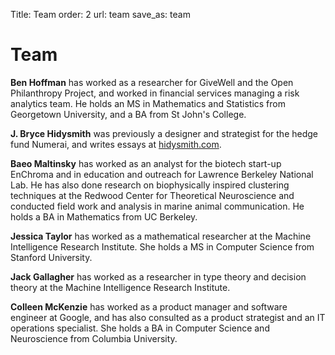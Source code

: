 Title: Team 
order: 2
url: team
save_as: team

Team
====

**Ben Hoffman** has worked as a researcher for GiveWell and the Open Philanthropy Project, and worked in financial services managing a risk analytics team. He holds an MS in Mathematics and Statistics from Georgetown University, and a BA from St John's College.

**J. Bryce Hidysmith** was previously a designer and strategist for the hedge fund Numerai, and writes essays at [hidysmith.com](http://hidysmith.com). 


**Baeo Maltinsky** has worked as an analyst for the biotech start-up EnChroma and in education and outreach for Lawrence Berkeley National Lab. He has also done research on biophysically inspired clustering techniques at the Redwood Center for Theoretical Neuroscience and conducted field work and analysis in marine animal communication. He holds a BA in Mathematics from UC Berkeley.

**Jessica Taylor** has worked as a mathematical researcher at the Machine Intelligence Research Institute.  She holds a MS in Computer Science from Stanford University.

**Jack Gallagher** has worked as a researcher in type theory and decision theory at the Machine Intelligence Research Institute.

**Colleen McKenzie** has worked as a product manager and software engineer at Google, and has also consulted as a product strategist and an IT operations specialist. She holds a BA in Computer Science and Neuroscience from Columbia University.

